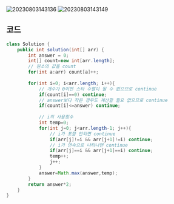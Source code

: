 ![20230803143136](https://github.com/Morning-Algorithm-Study-2023/Algorithm/assets/121210456/878ab262-2934-44e2-9693-72943e2b6f82)
![20230803143149](https://github.com/Morning-Algorithm-Study-2023/Algorithm/assets/121210456/caddfc60-3216-40e6-b5c6-15bf45428fbd)

## 코드
```java
class Solution {
    public int solution(int[] arr) {
        int answer = 0;
        int[] count=new int[arr.length];
        // 원소의 값을 count
        for(int a:arr) count[a]++;
        
        for(int i=0; i<arr.length; i++){
            // 개수가 0이면 스타 수열이 될 수 없으므로 continue
            if(count[i]==0) continue;
            // answer보다 작은 경우도 계산할 필요 없으므로 continue
            if(count[i]<=answer) continue;
            
            // i의 사용횟수
            int temp=0;
            for(int j=0; j<arr.length-1; j++){
                // i가 포함 안되면 continue
                if(arr[j]!=i && arr[j+1]!=i) continue;
                // i가 연속으로 나타나면 continue
                if(arr[j]==i && arr[j+1]==i) continue;
                temp++;
                j++;
            }
            answer=Math.max(answer,temp);
        }
        return answer*2;
    }
}
```
